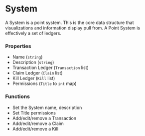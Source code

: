 # System

A System is a point system. This is the core data structure that visualizations and information display pull from. A Point System is effectively a set of ledgers.

### Properties
* Name (`string`)
* Description (`string`)
* Transaction Ledger (`Transaction` list)
* Claim Ledger (`Claim` list)
* Kill Ledger (`Kill` list)
* Permissions (`Title` to `int` map)

### Functions
* Set the System name, description
* Set Title permissions
* Add/edit/remove a Transaction
* Add/edit/remove a Claim
* Add/edit/remove a Kill
